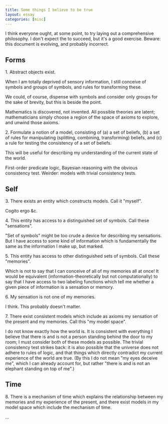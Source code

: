 ```yaml
---
title: Some things I believe to be true
layout: essay
categories: [misc]
---
```


I think everyone ought, at some point, to try laying out a comprehensive
philosophy. I don't expect the to succeed, but it's a good exercise. Beware:
this document is evolving, and probably incorrect.

## Forms

<p class='sta'>1. Abstract objects exist.</p>

<p class='exp'>When I am totally deprived of sensory information, I still
conceive of symbols and groups of symbols, and rules for transforming these.</p>

<p class='rmk'>We could, of course, dispense with symbols and consider only
groups for the sake of brevity, but this is beside the point.</p>

<p class='rmk'>Mathematics is discovered, not invented. All possible theories
are latent; mathematicians simply choose a region of the space of axioms to
explore, and unwind those axioms.</p>

<p class='sta'>2. Formulate a notion of a model, consisting of (a) a set of
beliefs, (b) a set of rules for manipulating (splitting, combining,
transforming) beliefs, and (c) a rule for testing the consistency of a set of
beliefs.</p>

<p class='exp'>This will be useful for describing my understanding of the
current state of the world.</p>

<p class='ex'>First-order predicate logic, Bayesian reasoning with the obvious
consistency test. Weirder: models with trivial consistency tests.</p>

## Self

<p class='sta'>3. There exists an entity which constructs models. Call it
"myself".</p>

<p class='exp'>Cogito ergo &amp;c.</p>

<p class='sta'>4. This entity has access to a distinguished set of symbols. Call
these "sensations".</p>

<p class='exp'>"Set of symbols" might be too crude a device for describing my
sensations. But I have access to some kind of information which is fundamentally
the same as the information I make up, but marked.</p>

<p class='sta'>5. This entity has access to other distinguished sets of
symbols. Call these "memories".</p>

<p class='rmk'>Which is not to say that I can conceive of all of my memories all
at once! It would be equivalent (information-theoretically but not
computationally) to say that I have access to two labeling functions which tell
me whether a given piece of information is a sensation or memory.</p>

<p class='sta'>6. My sensation is not one of my memories.</p>

<p class='exp'>I think. This probably doesn't matter.</p>

<p class='sta'>7. There exist consistent models which include as axioms my
sensation of the present and my memories. Call this "my model space".</p>

<p class='exp'>I do not know exactly how the world is. It is consistent with
everything I believe that there is and is not a person standing behind the door
to my room; I must consider both of these models as possible. The trivial
consistency test strikes back: it is also possible that the universe does not
adhere to rules of logic, and that things which directly contradict my current
experience of the world are true. (By this I do not mean "my eyes deceive me",
which I can already account for, but rather "there is and is not an elephant
standing on top of me".)</p>

## Time

<p class='sta'>8. There is a mechanism of time which explains the relationship
between my memories and my experience of the present, and there exist models in
my model space which include the mechanism of time.</p>

<p class='offset'>...</p>
